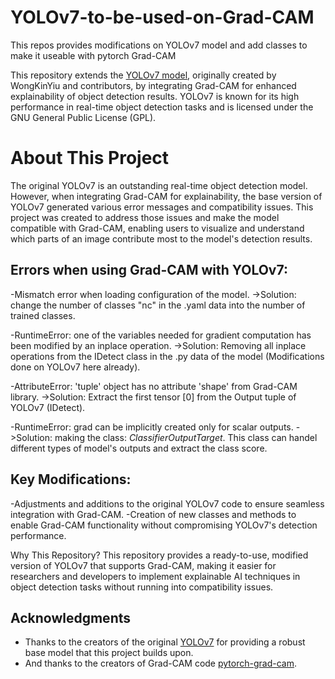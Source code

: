 # YOLOv7-to-be-used-on-Grad-CAM
This repos provides modifications on YOLOv7 model and add classes to make it useable with pytorch Grad-CAM

This repository extends the [YOLOv7 model](https://github.com/WongKinYiu/yolov7), originally created by WongKinYiu and contributors, by integrating Grad-CAM for enhanced explainability of object detection results. YOLOv7 is known for its high performance in real-time object detection tasks and is licensed under the GNU General Public License (GPL).


# About This Project
The original YOLOv7 is an outstanding real-time object detection model. However, when integrating Grad-CAM for explainability, the base version of YOLOv7 generated various error messages and compatibility issues. This project was created to address those issues and make the model compatible with Grad-CAM, enabling users to visualize and understand which parts of an image contribute most to the model's detection results.

## Errors when using Grad-CAM with YOLOv7:
-Mismatch error when loading configuration of the model.
->Solution: change the number of classes "nc" in the .yaml data into the number of trained classes.

-RuntimeError: one of the variables needed for gradient computation has been modified by an inplace operation.
->Solution: Removing all inplace operations from the IDetect class in the .py data of the model (Modifications done on YOLOv7 here already).

-AttributeError: 'tuple' object has no attribute 'shape' from Grad-CAM library.
->Solution: Extract the first tensor [0] from the Output tuple of YOLOv7 (IDetect).

-RuntimeError: grad can be implicitly created only for scalar outputs.
->Solution: making the class: _ClassifierOutputTarget_. This class can handel different types of model's outputs and extract the class score.


## Key Modifications:

-Adjustments and additions to the original YOLOv7 code to ensure seamless integration with Grad-CAM.
-Creation of new classes and methods to enable Grad-CAM functionality without compromising YOLOv7's detection performance.

Why This Repository? This repository provides a ready-to-use, modified version of YOLOv7 that supports Grad-CAM, making it easier for researchers and developers to implement explainable AI techniques in object detection tasks without running into compatibility issues.


## Acknowledgments
- Thanks to the creators of the original [YOLOv7](https://github.com/WongKinYiu/yolov7) for providing a robust base model that this project builds upon.
- And thanks to the creators of Grad-CAM code [pytorch-grad-cam](https://github.com/jacobgil/pytorch-grad-cam).
